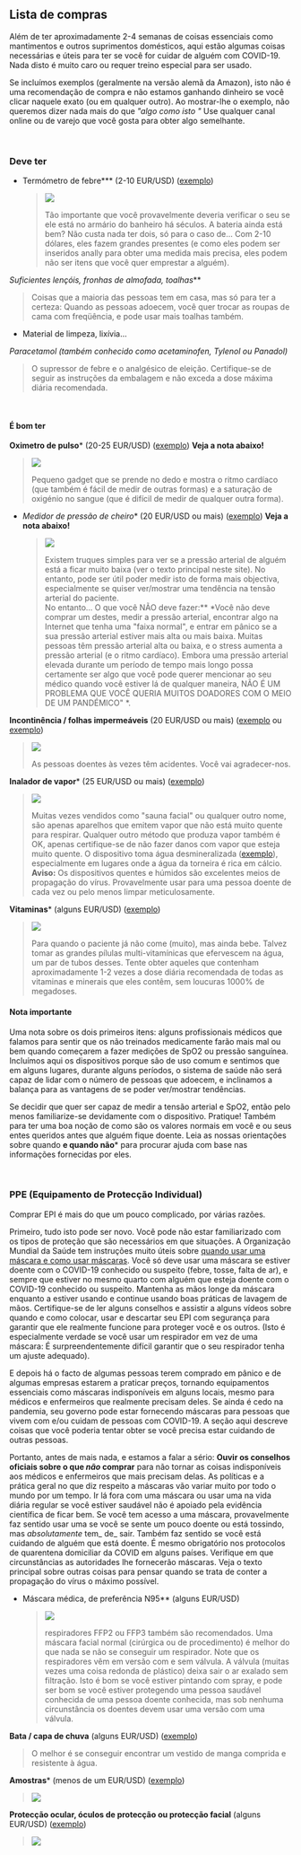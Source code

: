 ## Lista de compras

Além de ter aproximadamente 2-4 semanas de coisas essenciais como mantimentos e outros suprimentos domésticos, aqui estão algumas coisas necessárias e úteis para ter se você for cuidar de alguém com COVID-19. Nada disto é muito caro ou requer treino especial para ser usado. 

Se incluímos exemplos (geralmente na versão alemã da Amazon), isto não é uma recomendação de compra e não estamos ganhando dinheiro se você clicar naquele exato (ou em qualquer outro). Ao mostrar-lhe o exemplo, não queremos dizer nada mais do que *"algo como isto "* Use qualquer canal online ou de varejo que você gosta para obter algo semelhante. 

&nbsp;

### Deve ter

* Termómetro de febre*** (2-10 EUR/USD) ([exemplo](https://www.amazon.de/gp/product/B001NYHXYS))

   > ![](/imagens/thermometer.png)
   >
   > Tão importante que você provavelmente deveria verificar o seu se ele está no armário do banheiro há séculos. A bateria ainda está bem? Não custa nada ter dois, só para o caso de... Com 2-10 dólares, eles fazem grandes presentes (e como eles podem ser inseridos anally para obter uma medida mais precisa, eles podem não ser itens que você quer emprestar a alguém).

*Suficientes lençóis, fronhas de almofada, toalhas***
   
   > Coisas que a maioria das pessoas tem em casa, mas só para ter a certeza: Quando as pessoas adoecem, você quer trocar as roupas de cama com freqüência, e pode usar mais toalhas também.
   
* Material de limpeza, lixívia...

*Paracetamol (também conhecido como acetaminofen, Tylenol ou Panadol)*

  > O supressor de febre e o analgésico de eleição. Certifique-se de seguir as instruções da embalagem e não exceda a dose máxima diária recomendada.

&nbsp;

#### É bom ter

**Oximetro de pulso*** (20-25 EUR/USD) ([exemplo](https://www.amazon.de/gp/product/B07P3ZS6L3))  **Veja a nota abaixo!**
   > ![](/imagens/pulse-oxi.png)
   >
   > Pequeno gadget que se prende no dedo e mostra o ritmo cardíaco (que também é fácil de medir de outras formas) e a saturação de oxigénio no sangue (que é difícil de medir de qualquer outra forma).

* *Medidor de pressão de cheiro** (20 EUR/USD ou mais) ([exemplo](https://www.amazon.de/gp/product/B07KY867ZH))  **Veja a nota abaixo!**
   > ![](/images/blood-pressure.png)
   >
   > Existem truques simples para ver se a pressão arterial de alguém está a ficar muito baixa (ver o texto principal neste site). No entanto, pode ser útil poder medir isto de forma mais objectiva, especialmente se quiser ver/mostrar uma tendência na tensão arterial do paciente.<br>
   > No entanto... O que você NÃO deve fazer:** *Você não deve comprar um destes, medir a pressão arterial, encontrar algo na Internet que tenha uma "faixa normal", e entrar em pânico se a sua pressão arterial estiver mais alta ou mais baixa. Muitas pessoas têm pressão arterial alta ou baixa, e o stress aumenta a pressão arterial (e o ritmo cardíaco). Embora uma pressão arterial elevada durante um período de tempo mais longo possa certamente ser algo que você pode querer mencionar ao seu médico quando você estiver lá de qualquer maneira, NÃO É UM PROBLEMA QUE VOCÊ QUERIA MUITOS DOADORES COM O MEIO DE UM PANDÉMICO" *.
   
**Incontinência / folhas impermeáveis** (20 EUR/USD ou mais) ([exemplo](https://www.amazon.de/Comfortcare-Inkontinenz-Bettw%C3%A4sche-waschbar-Blau/dp/B07W7CCQVG) ou [exemplo](https://www.amazon.de/Co-operative-Independent-Living-Bettdeckenbezug-wasserabweisend/dp/B00BJMA8X2))
   > ![](/images/sheet.png)
   >
   > As pessoas doentes às vezes têm acidentes. Você vai agradecer-nos.

**Inalador de vapor*** (25 EUR/USD ou mais) ([exemplo](https://www.amazon.de/gp/product/B07SNQH6CZ))
   > ![](/images/steam.png)
   >
   > Muitas vezes vendidos como "sauna facial" ou qualquer outro nome, são apenas aparelhos que emitem vapor que não está muito quente para respirar. Qualquer outro método que produza vapor também é OK, apenas certifique-se de não fazer danos com vapor que esteja muito quente. O dispositivo toma água desmineralizada ([exemplo](https://www.amazon.de/gp/product/B07J5Y95MQ)), especialmente em lugares onde a água da torneira é rica em cálcio. 
   > **Aviso:** Os dispositivos quentes e húmidos são excelentes meios de propagação do vírus. Provavelmente usar para uma pessoa doente de cada vez ou pelo menos limpar meticulosamente.

**Vitaminas*** (alguns EUR/USD) ([exemplo](https://www.amazon.de/dp/B07S63PCZK))
   > ![](/images/multi-vitamin.png)
   >
   > Para quando o paciente já não come (muito), mas ainda bebe. Talvez tomar as grandes pílulas multi-vitamínicas que efervescem na água, um par de tubos desses. Tente obter aqueles que contenham aproximadamente 1-2 vezes a dose diária recomendada de todas as vitaminas e minerais que eles contêm, sem loucuras 1000% de megadoses.

#### Nota importante

Uma nota sobre os dois primeiros itens: alguns profissionais médicos que falamos para sentir que os não treinados medicamente farão mais mal ou bem quando começarem a fazer medições de SpO2 ou pressão sanguínea. Incluímos aqui os dispositivos porque são de uso comum e sentimos que em alguns lugares, durante alguns períodos, o sistema de saúde não será capaz de lidar com o número de pessoas que adoecem, e inclinamos a balança para as vantagens de se poder ver/mostrar tendências.

Se decidir que quer ser capaz de medir a tensão arterial e SpO2, então pelo menos familiarize-se devidamente com o dispositivo. Pratique! Também para ter uma boa noção de como são os valores normais em você e ou seus entes queridos antes que alguém fique doente. Leia as nossas orientações sobre quando **e quando não*** para procurar ajuda com base nas informações fornecidas por eles.

&nbsp;

### PPE (Equipamento de Protecção Individual)

Comprar EPI é mais do que um pouco complicado, por várias razões.

Primeiro, tudo isto pode ser novo. Você pode não estar familiarizado com os tipos de proteção que são necessários em que situações. A Organização Mundial da Saúde tem instruções muito úteis sobre [quando usar uma máscara e como usar máscaras](https://www.who.int/emergencies/diseases/novel-coronavirus-2019/advice-for-public/when-and-how-to-use-masks). Você só deve usar uma máscara se estiver doente com o COVID-19 conhecido ou suspeito (febre, tosse, falta de ar), e sempre que estiver no mesmo quarto com alguém que esteja doente com o COVID-19 conhecido ou suspeito. Mantenha as mãos longe da máscara enquanto a estiver usando e continue usando boas práticas de lavagem de mãos. Certifique-se de ler alguns conselhos e assistir a alguns vídeos sobre quando e como colocar, usar e descartar seu EPI com segurança para garantir que ele realmente funcione para proteger você e os outros. (Isto é especialmente verdade se você usar um respirador em vez de uma máscara: É surpreendentemente difícil garantir que o seu respirador tenha um ajuste adequado).

E depois há o facto de algumas pessoas terem comprado em pânico e de algumas empresas estarem a praticar preços, tornando equipamentos essenciais como máscaras indisponíveis em alguns locais, mesmo para médicos e enfermeiros que realmente precisam deles. Se ainda é cedo na pandemia, seu governo pode estar fornecendo máscaras para pessoas que vivem com e/ou cuidam de pessoas com COVID-19. A seção aqui descreve coisas que você poderia tentar obter se você precisa estar cuidando de outras pessoas. 

Portanto, antes de mais nada, e estamos a falar a sério: **Ouvir os conselhos oficiais sobre o que *não* comprar** para não tornar as coisas indisponíveis aos médicos e enfermeiros que mais precisam delas. As políticas e a prática geral no que diz respeito a máscaras vão variar muito por todo o mundo por um tempo. Ir lá fora com uma máscara ou usar uma na vida diária regular se você estiver saudável não é apoiado pela evidência científica de ficar bem. Se você tem acesso a uma máscara, provavelmente faz sentido usar uma se você se sente um pouco doente ou está tossindo, mas _absolutamente_ tem_ de_ sair. Também faz sentido se você está cuidando de alguém que está doente. É mesmo obrigatório nos protocolos de quarentena domiciliar da COVID em alguns países. Verifique em que circunstâncias as autoridades lhe fornecerão máscaras. Veja o texto principal sobre outras coisas para pensar quando se trata de conter a propagação do vírus o máximo possível.

* Máscara médica, de preferência N95** (alguns EUR/USD)
   > ![](/imagens/máscara.png)
   >
   > respiradores FFP2 ou FFP3 também são recomendados. Uma máscara facial normal (cirúrgica ou de procedimento) é melhor do que nada se não se conseguir um respirador. Note que os respiradores vêm em versão com e sem válvula. A válvula (muitas vezes uma coisa redonda de plástico) deixa sair o ar exalado sem filtração. Isto é bom se você estiver pintando com spray, e pode ser bom se você estiver protegendo uma pessoa saudável conhecida de uma pessoa doente conhecida, mas sob nenhuma circunstância os doentes devem usar uma versão com uma válvula. 

**Bata / capa de chuva** (alguns EUR/USD) ([exemplo](https://www.amazon.de/dp/B07DFDFFRX))

   > O melhor é se conseguir encontrar um vestido de manga comprida e resistente à água. 

**Amostras*** (menos de um EUR/USD) ([exemplo](https://www.amazon.de/dp/B01LWJ80C7))
   > ![](/images/gloves.png)

**Protecção ocular, óculos de protecção ou protecção facial** (alguns EUR/USD) ([exemplo](https://www.amazon.de/dp/B002THV25Y))
   > ![](/images/glasses.png)
